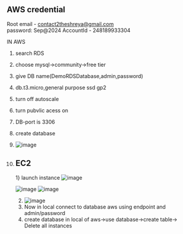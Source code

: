 ## AWS credential
Root email - contact2theshreya@gmail.com  
password: Sep@2024
AccountId - 248189933304

IN AWS 
1) search RDS
2) choose mysql->community->free tier
3) give DB name(DemoRDSDatabase,admin,password)
4) db.t3.micro,general purpose ssd gp2
5) turn off autoscale
6) turn pubvlic acess on
7) DB-port is 3306
8) create database
9) ![image](https://github.com/user-attachments/assets/3563578e-deba-48e4-87ae-1e53f8899caf)
10) 
    ## EC2
    1} launch instance
    ![image](https://github.com/user-attachments/assets/2e42b76f-1716-4a00-9ab6-ced1213bab5f)

    ![image](https://github.com/user-attachments/assets/85fc2cb9-cb01-4b91-a101-461d05ea0338)
    ![image](https://github.com/user-attachments/assets/a25faaee-f712-4b8a-8fe9-cd5ca99a0c93)


    2) ![image](https://github.com/user-attachments/assets/8d140698-1a72-4c28-a02f-7a1a89389bca)
    3)  Now in local connect to database aws using endpoint and admin/password
    4)  create database in local of aws->use database->create table->
Delete all instances
